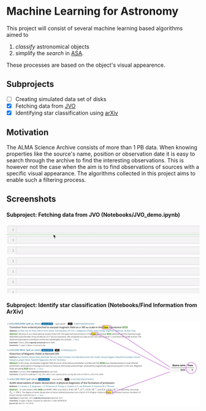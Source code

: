 # Machine Learning for Astronomy
This project will consist of several machine learning based algorithms aimed to
1. *classify* astronomical objects
1. simplify the *search* in [ASA](https://almascience.nrao.edu/asax/).

These processes are based on the object's visual appearence.

## Subprojects
- [ ] Creating simulated data set of disks
- [x] Fetching data from [JVO](https://jvo.nao.ac.jp/portal/alma/archive.do)
- [x] Identifying star classification using [arXiv](https://arxiv.org/)

## Motivation
The ALMA Science Archive consists of more than 1 PB data. When knowing properties like the source's name, position or observation date it is easy to search through the archive to find the interesting observations. This is however not the case when the aim is to find observations of sources with a specific visual appearance. The algorithms collected in this project aims to enable such a filtering process.


## Screenshots
#### Subproject: Fetching data from JVO (Notebooks/JVO_demo.ipynb)

<img src= "Images/JVO.gif">

#### Subproject: Identify star classification (Notebooks/Find Information from ArXiv)

<img src= "Images/arxiv_demo.jpg">
